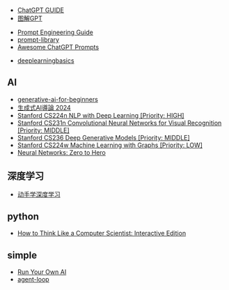 
<!-- chatgpt -->
+ [ChatGPT GUIDE](https://www.chatgptguide.ai/)
+ [图解GPT](https://github.com/datawhalechina/learn-nlp-with-transformers/blob/main/docs/%E7%AF%87%E7%AB%A02-Transformer%E7%9B%B8%E5%85%B3%E5%8E%9F%E7%90%86/2.4-%E5%9B%BE%E8%A7%A3GPT.md)

<!-- promt -->
+ [Prompt Engineering Guide](https://www.promptingguide.ai/)
+ [prompt-library](https://www.aiforeducation.io/prompt-library)
+ [Awesome ChatGPT Prompts](https://prompts.chat/)


<!-- deeplearning -->
+ [deeplearningbasics](https://github.com/PingNie1/deeplearningbasics)


## AI
+ [generative-ai-for-beginners](https://github.com/microsoft/generative-ai-for-beginners)
+ [生成式AI導論 2024](https://www.youtube.com/playlist?list=PLJV_el3uVTsPz6CTopeRp2L2t4aL_KgiI)
+ [Stanford CS224n NLP with Deep Learning [Priority: HIGH]](https://www.youtube.com/watch?v=rmVRLeJRkl4&list=PLoROMvodv4rMFqRtEuo6SGjY4XbRIVRd4)
+ [Stanford CS231n Convolutional Neural Networks for Visual Recognition [Priority: MIDDLE]]( https://www.youtube.com/watch?v=vT1JzLTH4G4&list=PLSVEhWrZWDHQTBmWZufjxpw3s8sveJtnJ)
+ [Stanford CS236 Deep Generative Models [Priority: MIDDLE]]( https://www.youtube.com/watch?v=XZ0PMRWXBEU&list=PLoROMvodv4rPOWA-omMM6STXaWW4FvJT8)
+ [Stanford CS224w Machine Learning with Graphs [Priority: LOW]](https://www.youtube.com/watch?v=JAB_plj2rbA&list=PLoROMvodv4rOP-ImU-O1rYRg2RFxomvFp)
+ [Neural Networks: Zero to Hero](https://karpathy.ai/zero-to-hero.html)

## 深度学习
+ [动手学深度学习](https://github.com/AccumulateMore/CV)

## python
+ [How to Think Like a Computer Scientist: Interactive Edition](https://levjj.github.io/thinkcspy/)


## simple
+ [Run Your Own AI](https://anthonylewis.com/2025/06/01/run-your-own-ai/)
+ [agent-loop](https://sketch.dev/blog/agent-loop)
